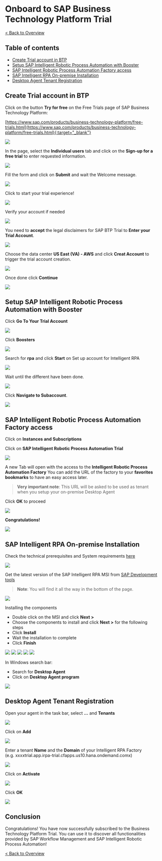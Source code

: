 # Onboard to SAP Business Technology Platform Trial

[< Back to Overview](../README.md)

## Table of contents

<!-- TOC -->

- [Create Trial account in BTP](#create-trial-account-in-btp)
- [Setup SAP Intelligent Robotic Process Automation with Booster](#setup-sap-intelligent-robotic-process-automation-with-booster)
- [SAP Intelligent Robotic Process Automation Factory access](#sap-intelligent-robotic-process-automation-factory-access)
- [SAP Intelligent RPA On-premise Installation](#sap-intelligent-rpa-on-premise-installation)
- [Desktop Agent Tenant Registration](#desktop-agent-tenant-registration)

<!-- /TOC -->

## Create Trial account in BTP

Click on the button **Try for free** on the Free Trials page of SAP Business Technology Platform:

[https://www.sap.com/products/business-technology-platform/free-trials.html](https://www.sap.com/products/business-technology-platform/free-trials.html){:target="_blank"}

![](./images/001.png)

In the page, select the **Individual users** tab and click on the **Sign-up for a free trial** to enter requested information.

![](./images/002.png)


Fill the form and click on **Submit** and wait the Welcome message.

![](./images/003.png)


Click to start your trial experience!

![](./images/004.png)


Verify your account if needed

![](./images/005.png)


You need to **accept** the legal disclaimers for SAP BTP Trial to **Enter your Trial Account**.

![](./images/006.png)


Choose the data center **US East (VA) - AWS** and click **Creat Account** to trigger the trial account creation.

![](./images/007.png)


Once done click **Continue**

![](./images/008.png)

## Setup SAP Intelligent Robotic Process Automation with Booster

Click **Go To Your Trial Account**

![](./images/009.png)

Click **Boosters**

![](./images/010.png)

Search for **rpa** and click **Start** on Set up account for Intelligent RPA

![](./images/011.png)

Wait until the different have been done.

![](./images/012.png)

Click **Navigate to Subaccount**.

![](./images/013.png)

## SAP Intelligent Robotic Process Automation Factory access

Click on **Instances and Subscriptions**

Click on **SAP Intelligent Robotic Process Automation Trial**

![](./images/014.png)

A new Tab will open with the access to the **Intelligent Robotic Process Automation Factory** You can add the URL of the factory to your **favorites bookmarks** to have an easy access later.

> **Very important note**: This URL will be asked to be used as tenant when you setup your on-premise Desktop Agent

Click **OK** to proceed

![](./images/015.png)

 **Congratulations!**

![](./images/016.png)


## SAP Intelligent RPA On-premise Installation

Check the technical prerequisites and System requirements [here](https://help.sap.com/viewer/6b9c8e86a0be43539b670de962834562/Cloud/en-US/0061438816a34fa78b77c99852318c70.html)

![](./images/017.png)


Get the latest version of the SAP Intelligent RPA MSI from [SAP Development tools](https://tools.hana.ondemand.com/#cloud)

> **Note**: You will find it all the way in the bottom of the page.

![](./images/018.png)

Installing the components

- Double click on the MSI and click **Next \>**
- Choose the components to install and click **Next \>** for the following steps
- Click **Install**
- Wait the installation to complete
- Click **Finish**

![](./images/019.png)
![](./images/020.png)
![](./images/021.png)
![](./images/022.png)
![](./images/023.png)

In Windows search bar:

- Search for **Desktop Agent**
- Click on **Desktop Agent program**

![](./images/024.png)

## Desktop Agent Tenant Registration

Open your agent in the task bar, select **...** and **Tenants**

![](./images/025.png)

Click on **Add**

![](./images/026.png)


Enter a tenant **Name** and the **Domain** of your Intelligent RPA Factory (e.g. xxxxtrial.app.irpa-trial.cfapps.us10.hana.ondemand.comx)

![](./images/027.png)


Click on **Activate**

![](./images/028.png)


Click **OK**

![](./images/029.png)


## Conclusion

Congratulations! You have now successfully subscribed to the Business
Technology Platform Trial. You can use it to discover all
functionalities provided by SAP Workflow Management and SAP Intelligent
Robotic Process Automation!

[< Back to Overview](../README.md)
